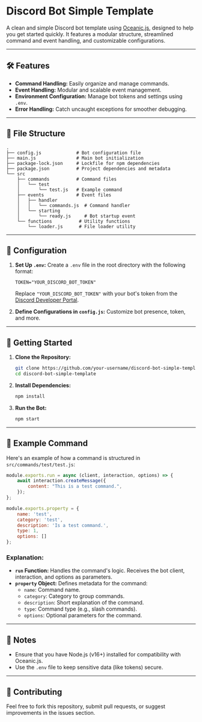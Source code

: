# Discord Bot Simple Template

A clean and simple Discord bot template using [Oceanic.js](https://oceanic.ws/), designed to help you get started quickly. It features a modular structure, streamlined command and event handling, and customizable configurations.

---

## 🛠️ Features
- **Command Handling:** Easily organize and manage commands.
- **Event Handling:** Modular and scalable event management.
- **Environment Configuration:** Manage bot tokens and settings using `.env`.
- **Error Handling:** Catch uncaught exceptions for smoother debugging.

---

## 📁 File Structure
```
.
├── config.js             # Bot configuration file
├── main.js               # Main bot initialization
├── package-lock.json     # Lockfile for npm dependencies
├── package.json          # Project dependencies and metadata
└── src
    ├── commands          # Command files
    │   └── test
    │       └── test.js   # Example command
    ├── events            # Event files
    │   ├── handler
    │   │   └── commands.js  # Command handler
    │   └── starting
    │       └── ready.js     # Bot startup event
    └── functions          # Utility functions
        └── loader.js      # File loader utility
```

---

## 🔧 Configuration

1. **Set Up `.env`:**
   Create a `.env` file in the root directory with the following format:

   ```env
   TOKEN="YOUR_DISCORD_BOT_TOKEN"
   ```

   Replace `"YOUR_DISCORD_BOT_TOKEN"` with your bot's token from the [Discord Developer Portal](https://discord.com/developers/applications).

2. **Define Configurations in `config.js`:**
   Customize bot presence, token, and more.

---

## 🚀 Getting Started

1. **Clone the Repository:**
   ```bash
   git clone https://github.com/your-username/discord-bot-simple-template.git
   cd discord-bot-simple-template
   ```

2. **Install Dependencies:**
   ```bash
   npm install
   ```

3. **Run the Bot:**
   ```bash
   npm start
   ```

---

## 📖 Example Command

Here's an example of how a command is structured in `src/commands/test/test.js`:

```javascript
module.exports.run = async (client, interaction, options) => {
    await interaction.createMessage({
        content: "This is a test command.",
    });
};

module.exports.property = {
    name: 'test',
    category: 'test',
    description: 'Is a test command.',
    type: 1,
    options: []
};
```

### Explanation:
- **`run` Function:** Handles the command's logic. Receives the bot client, interaction, and options as parameters.
- **`property` Object:** Defines metadata for the command:
  - `name`: Command name.
  - `category`: Category to group commands.
  - `description`: Short explanation of the command.
  - `type`: Command type (e.g., slash commands).
  - `options`: Optional parameters for the command.

---

## 📌 Notes
- Ensure that you have Node.js (v16+) installed for compatibility with Oceanic.js.
- Use the `.env` file to keep sensitive data (like tokens) secure.

---

## 🤝 Contributing
Feel free to fork this repository, submit pull requests, or suggest improvements in the issues section.